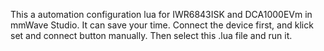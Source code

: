 This a automation configuration lua for IWR6843ISK and DCA1000EVm in mmWave Studio. It can save your time.
Connect the device first, and klick set and connect button manually.
Then select this .lua file and run it.
